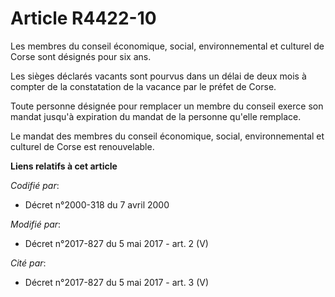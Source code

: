 # Article R4422-10

Les membres du     conseil économique, social, environnemental et culturel de Corse sont désignés pour six ans. 

Les sièges déclarés vacants sont pourvus dans un délai de deux mois à compter de la constatation de la vacance par le préfet
de Corse. 

Toute personne désignée pour remplacer un membre du conseil exerce son mandat jusqu'à expiration du mandat de la personne
qu'elle remplace. 

Le mandat des membres du     conseil économique, social, environnemental et culturel de Corse est renouvelable.

**Liens relatifs à cet article**

_Codifié par_:

  - Décret n°2000-318 du 7 avril 2000

_Modifié par_:

  - Décret n°2017-827 du 5 mai 2017 - art. 2 (V)

_Cité par_:

  - Décret n°2017-827 du 5 mai 2017 - art. 3 (V)
